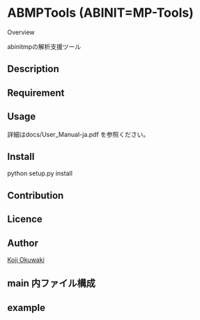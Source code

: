 ABMPTools (ABINIT=MP-Tools)
====

Overview

abinitmpの解析支援ツール

## Description


## Requirement


## Usage

詳細はdocs/User_Manual-ja.pdf を参照ください。

## Install
python setup.py install

## Contribution

## Licence

## Author

[Koji Okuwaki](okuwaki@rikkyo.ac.jp)

## main 内ファイル構成

## example


